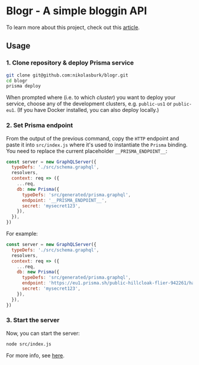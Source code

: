 # Blogr - A simple bloggin API

To learn more about this project, check out this [article](https://blog.graph.cool/tutorial-building-a-graphql-server-with-graphql-yoga-6da86f346e68).

## Usage

### 1. Clone repository & deploy Prisma service

```sh
git clone git@github.com:nikolasburk/blogr.git
cd blogr
prisma deploy
```

When prompted where (i.e. to which _cluster_) you want to deploy your service, choose any of the development clusters, e.g. `public-us1` or `public-eu1`. (If you have Docker installed, you can also deploy locally.)

### 2. Set Prisma endpoint

From the output of the previous command, copy the `HTTP` endpoint and paste it into `src/index.js` where it's used to instantiate the `Prisma` binding. You need to replace the current placeholder `__PRISMA_ENDPOINT__`:

```js
const server = new GraphQLServer({
  typeDefs: './src/schema.graphql',
  resolvers,
  context: req => ({
    ...req,
    db: new Prisma({
      typeDefs: 'src/generated/prisma.graphql',
      endpoint: '__PRISMA_ENDPOINT__',
      secret: 'mysecret123',
    }),
  }),
})
```

For example:

```js
const server = new GraphQLServer({
  typeDefs: './src/schema.graphql',
  resolvers,
  context: req => ({
    ...req,
    db: new Prisma({
      typeDefs: 'src/generated/prisma.graphql',
      endpoint: 'https://eu1.prisma.sh/public-hillcloak-flier-942261/hackernews-graphql-js/dev',
      secret: 'mysecret123',
    }),
  }),
})
```

### 3. Start the server

Now, you can start the server:

```sh
node src/index.js
```

For more info, see [here](https://blog.graph.cool/tutorial-building-a-graphql-server-with-graphql-yoga-6da86f346e68).